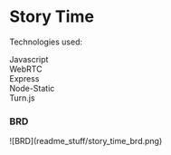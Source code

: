 <h1>Story Time</h1>


Technologies used:

Javascript <br>	
WebRTC <br>
Express <br>
Node-Static <br>
Turn.js


<h3>BRD</h3>
![BRD](readme_stuff/story_time_brd.png)